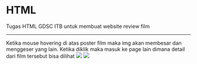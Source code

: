 # HTML
Tugas HTML GDSC ITB untuk membuat website review film
<hr>
Ketika mouse hovering di atas poster film maka img akan membesar dan menggeser yang lain.
Ketika diklik maka masuk ke page lain dimana detail dari film tersebut bisa dilihat
<img src=https://user-images.githubusercontent.com/89295282/139521908-dab7565f-3856-4f8f-9ff6-1a0743810ebd.png>
<img src=https://user-images.githubusercontent.com/89295282/139521935-c4041ef9-e469-489c-907b-57733f0c4196.png>
